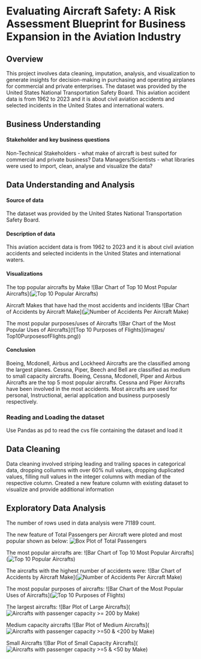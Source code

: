 # Evaluating Aircraft Safety: A Risk Assessment Blueprint for Business Expansion in the Aviation Industry 
## Overview 
This project involves data cleaning, imputation, analysis, and visualization to generate insights for decision-making in purchasing and operating airplanes for commercial and private enterprises. The dataset was provided by the United States National Transportation Safety Board. This aviation accident data is from 1962 to 2023 and it is about civil aviation accidents and selected incidents in the United States and international waters.
## Business Understanding
#### Stakeholder and key business questions
Non-Technical Stakeholders - what make of aircraft is best suited for commercial and private business?
Data Managers/Scientists - what libraries were used to import, clean, analyse and visualize the data?


## Data Understanding and Analysis
#### Source of data
The dataset was provided by the United States National Transportation Safety Board. 
#### Description of data
This aviation accident data is from 1962 to 2023 and it is about civil aviation accidents and selected incidents in the United States and international waters.
#### Visualizations 
The top popular aircrafts by Make
![Bar Chart of Top 10 Most Popular Aircrafts](![Top 10 Popular Aircrafts](images/Top10PopularAircrafts.png))



Aircraft Makes that have had the most accidents and incidents
![Bar Chart of Accidents by Aircraft Make](![Number of Accidents Per Aircraft Make](images/NumberofAccidentsPerAircraftMake.png))



The most popular purposes/uses of Aircrafts
![Bar Chart of the Most Popular Uses of Aircrafts](![Top 10 Purposes of Flights](images/
Top10PurposesofFlights.png))



#### Conclusion
Boeing, Mcdonell, Airbus and Lockheed Aircrafts are the classified among the largest planes. 
Cessna, Piper, Beech and Bell are classified as medium to small capacity aircrafts.
Boeing, Cessna, Mcdonell, Piper and Airbus Aircrafts are the top 5 most popular aircrafts.
Cessna and Piper Aircrafts have been involved in the most accidents.
Most aircrafts are used for personal, Instructional, aerial application and business purposesly respectively.

### Reading and Loading the dataset
Use Pandas as pd to read the cvs file containing the dataset and load it

## Data Cleaning
Data cleaning involved striping leading and trailing spaces in categorical data, dropping collumns with over 60% null values, dropping duplicated values, filling null values in the integer columns with median of the respective column.
Created a new feature column with existing dataset to visualize and provide additional information

## Exploratory Data Analysis
The number of rows used in data analysis were 71189 count.

The new feature of Total Passengers per Aircraft were ploted and most popular shown as below:
![Box Plot of Total Passengers](images/boxplottotalpassengers.png)



The most popular aircrafts are:
![Bar Chart of Top 10 Most Popular Aircrafts](![Top 10 Popular Aircrafts](images/Top10PopularAircrafts.png))



The aircrafts with the highest number of accidents were:
![Bar Chart of Accidents by Aircraft Make](![Number of Accidents Per Aircraft Make](images/NumberofAccidentsPerAircraftMake.png))



The most popular purposes of aircrafts:
![Bar Chart of the Most Popular Uses of Aircrafts](![Top 10 Purposes of Flights](images/Top10PurposesofFlights.png))



The largest aircrafts:
![Bar Plot of Large Aircrafts](![Aircrafts with passenger capacity >= 200 by Make](images/large_capacity_aircrafts.png))



Medium capacity aircrafts
![Bar Plot of Medium Aircrafts](![Aircrafts with passenger capacity >=50 & <200 by Make](images/medium_capacity_aircrafts.png))



Small Aircrafts
![Bar Plot of Small Capacity Aircrafts](![Aircrafts with passenger capacity >=5 & <50 by Make](images/small_capacity_aircrafts.png))

